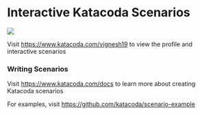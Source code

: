 # Interactive Katacoda Scenarios

[![](http://shields.katacoda.com/katacoda/vignesh19/count.svg)](https://www.katacoda.com/vignesh19 "Get your profile on Katacoda.com")

Visit https://www.katacoda.com/vignesh19 to view the profile and interactive scenarios

### Writing Scenarios
Visit https://www.katacoda.com/docs to learn more about creating Katacoda scenarios

For examples, visit https://github.com/katacoda/scenario-example
